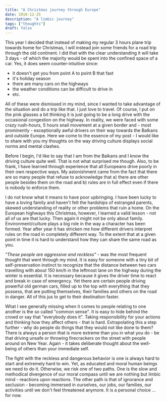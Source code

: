 ```yaml
---
title: "A Christmas journey through Europe"
date: 2018-12-25
description: "A limbic journey"
tags: ["thoughts"]
draft: false
---
```


This year I decided that instead of making my regular 3 hours plane trip towards home for Christmas, I will instead join some friends for a road trip through the old continent. I did that with the clear understanding it will take 3 days - of which the majority would be spent into the confined space of a car. Yes, it does seem counter-intuitive since:

- it doesn't get you from point A to point B that fast 
- it's holiday season
- there are many cars on the highways 
- the weather conditions can be difficult to drive in
- etc.

All of these were dismissed in my mind, since I wanted to take advantage of the situation and do a trip like that. I just love to travel. Of course, I put on the pink glasses a bit thinking it is just going to be a long drive with the occasional congestion on the highway.
In reality, we were faced with some crazy rush-hours, 5 hours snail movement at a given border and - most prominently - exceptionally awful drivers on their way towards the Balkans and outside Europe. Here we come to the essence of my post - I would like to share with you my thoughts on the way driving culture displays social norms and mental clashes.

Before I begin, I'd like to say that I am from the Balkans and I know the driving culture quite well. That is not what surprised me though. Also, to be frank, I have learned through experience that all Europeans drive poorly in their own respective ways. My astonishment came from the fact that there are so many people that refuse to acknowledge that a) there are other people besides them on the road and b) rules are in full effect even if there is nobody to enforce them.

I do not know what it means to have poor upbringing. I have been lucky to have a loving family and haven't felt the hardships of estranged parents, skewed understanding of reality or other problems that ruin a home. On the European highways this Christmas, however, I learned a valid lesson - not all of us are that lucky. Then again it might not be only about family. Environment/culture plays a big role in the way a character has been formed. Year after year it has stricken me how different drivers interpret rules on the road in completely different way. To the extent that at a given point in time it is hard to understand how they can share the same road as you. 

_"These people are aggressive and reckless"_ - was the most frequent thought that went through my mind. It is easy for someone with a tiny bit of self-preservation instinct to recognize that the distance between two cars travelling with about 150 km/h in the leftmost lane on the highway during the winter is essential. It is necessary because it gives the driver time to react and break in case of emergency. Yet there are certain people driving powerful old german cars, filled up to the top with everything that they possess, that are putting themselves, their families and others on the road in danger. All of this jus to get to their destination faster.  

What I see generally missing when it comes to people relating to one another is the so called "common sense". It is easy to hide behind the crowd or say that "everybody does it". Taking responsibility for your actions and thinking how they affect others - that is hard. Extrapolating this a step further - why do people do things that they would not like done to them? There is always a person that is more extreme than you in what you do - be that driving unsafe or throwing firecrackers on the street with people around on New Year. Again - it takes deliberate thought about the well-being of others than your immediate self. 

The fight with the reckless and dangerous behavior is one is always hard to start and extremely hard to win. Yet, as educated and moral human beings we need to do it. Otherwise, we risk one of two paths. One is the slow and methodical divergence of our moral compass until we are nothing but limbic mind - reactions upon reactions. The other path is that of ignorance and seclusion - becoming immersed in ourselves, our jobs, our families, our activities until we don't feel threatened anymore. It is a personal choice ... for now.
